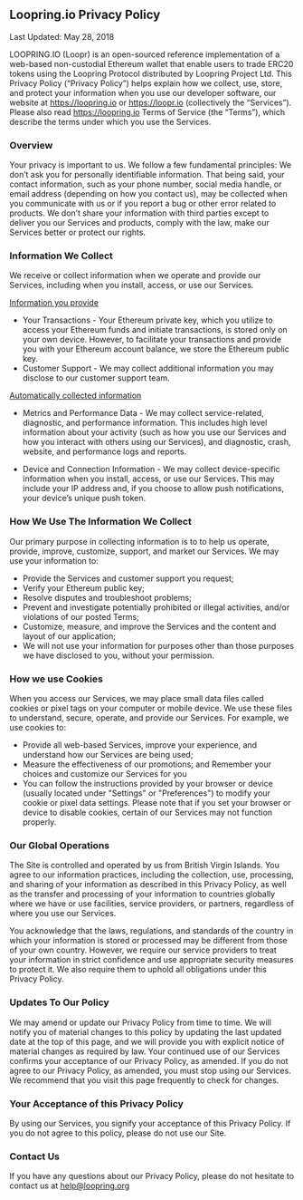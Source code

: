 ## Loopring.io Privacy Policy
Last Updated: May 28, 2018

LOOPRING.IO (Loopr) is an open-sourced reference implementation of a web-based non-custodial Ethereum wallet that enable users to trade ERC20 tokens using the Loopring Protocol distributed by Loopring Project Ltd. This Privacy Policy (“Privacy Policy”) helps explain how we collect, use, store, and protect your information when you use our developer software, our website at https://loopring.io or https://loopr.io (collectively the “Services”). Please also read https://loopring.io Terms of Service (the “Terms”), which describe the terms under which you use the Services.

### Overview
Your privacy is important to us. We follow a few fundamental principles:
We don’t ask you for personally identifiable information. That being said, your contact information, such as your phone number, social media handle, or email address (depending on how you contact us), may be collected when you communicate with us or if you report a bug or other error related to products.
We don’t share your information with third parties except to deliver you our Services and products, comply with the law, make our Services better or protect our rights.


### Information We Collect
We receive or collect information when we operate and provide our Services, including when you install, access, or use our Services.

<u>Information you provide</u>
- Your Transactions - Your Ethereum private key, which you utilize to access your Ethereum funds and initiate transactions, is stored only on your own device. However, to facilitate your transactions and provide you with your Ethereum account balance, we store the Ethereum public key.
- Customer Support - We may collect additional information you may disclose to our customer support team.

<u>Automatically collected information</u>
- Metrics and Performance Data - We may collect service-related, diagnostic, and performance information. This includes high level information about your activity (such as how you use our Services and how you interact with others using our Services), and diagnostic, crash, website, and performance logs and reports.

- Device and Connection Information - We may collect device-specific information when you install, access, or use our Services. This may include your IP address and, if you choose to allow push notifications, your device’s unique push token.


### How We Use The Information We Collect

Our primary purpose in collecting information is to to help us operate, provide, improve, customize, support, and market our Services. We may use your information to:
- Provide the Services and customer support you request;
- Verify your Ethereum public key;
- Resolve disputes and troubleshoot problems;
- Prevent and investigate potentially prohibited or illegal activities, and/or violations of our posted Terms;
- Customize, measure, and improve the Services and the content and layout of our application;
- We will not use your information for purposes other than those purposes we have disclosed to you, without your permission.


### How we use Cookies

When you access our Services, we may place small data files called cookies or pixel tags on your computer or mobile device. We use these files to understand, secure, operate, and provide our Services. For example, we use cookies to:
- Provide all web-based Services, improve your experience, and understand how our Services are being used;
- Measure the effectiveness of our promotions; and
Remember your choices and customize our Services for you
- You can follow the instructions provided by your browser or device (usually located under "Settings" or "Preferences") to modify your cookie or pixel data settings. Please note that if you set your browser or device to disable cookies, certain of our Services may not function properly.


### Our Global Operations

The Site is controlled and operated by us from British Virgin Islands. You agree to our information practices, including the collection, use, processing, and sharing of your information as described in this Privacy Policy, as well as the transfer and processing of your information to countries globally where we have or use facilities, service providers, or partners, regardless of where you use our Services.

You acknowledge that the laws, regulations, and standards of the country in which your information is stored or processed may be different from those of your own country. However, we require our service providers to treat your information in strict confidence and use appropriate security measures to protect it. We also require them to uphold all obligations under this Privacy Policy.


### Updates To Our Policy

We may amend or update our Privacy Policy from time to time. We will notify you of material changes to this policy by updating the last updated date at the top of this page, and we will provide you with explicit notice of material changes as required by law. Your continued use of our Services confirms your acceptance of our Privacy Policy, as amended. If you do not agree to our Privacy Policy, as amended, you must stop using our Services. We recommend that you visit this page frequently to check for changes.


### Your Acceptance of this Privacy Policy

By using our Services, you signify your acceptance of this Privacy Policy. If you do not agree to this policy, please do not use our Site.


### Contact Us

If you have any questions about our Privacy Policy, please do not hesitate to contact us at help@loopring.org 

